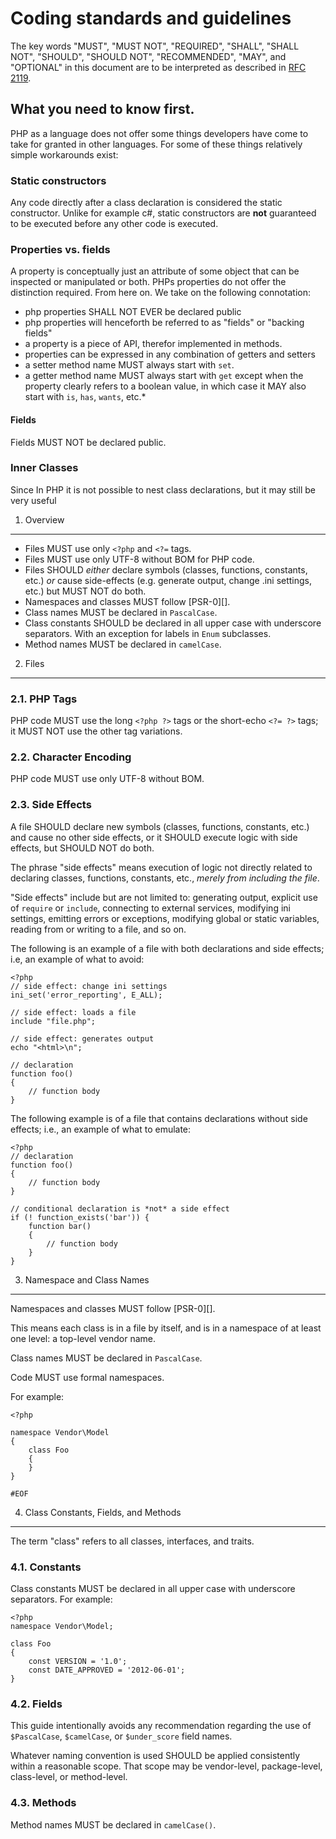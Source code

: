 Coding standards and guidelines
===============================

The key words "MUST", "MUST NOT", "REQUIRED", "SHALL", "SHALL NOT", "SHOULD",
"SHOULD NOT", "RECOMMENDED", "MAY", and "OPTIONAL" in this document are to be
interpreted as described in [RFC 2119][].

[RFC 2119]: http://www.ietf.org/rfc/rfc2119.txt


What you need to know first.
----------------------------
PHP as a language does not offer some things developers have come to take for granted in other languages. For some of these things relatively simple workarounds exist:

### Static constructors
Any code directly after a class declaration is considered the static constructor.
Unlike for example c#, static constructors are **not** guaranteed to be executed before any other code is executed.

### Properties vs. fields
A property is conceptually just an attribute of some object that can be inspected or manipulated or both. PHPs properties do not offer the distinction required. From here on. We take on the following connotation:

* php properties SHALL NOT EVER be declared public
* php properties will henceforth be referred to as "fields" or "backing fields"
* a property is a piece of API, therefor implemented in methods.
* properties can be expressed in any combination of getters and setters
* a setter method name MUST always start with `set`.
* a getter method name MUST always start with `get` except when the property clearly refers to a boolean value, in which case it MAY also start with `is`, `has`, `wants`, etc.* 

#### Fields
Fields MUST NOT be declared public.

### Inner Classes
Since In PHP it is not possible to nest class declarations, but it may still be very useful


1. Overview
-----------

- Files MUST use only `<?php` and `<?=` tags.
- Files MUST use only UTF-8 without BOM for PHP code.
- Files SHOULD *either* declare symbols (classes, functions, constants, etc.)
  *or* cause side-effects (e.g. generate output, change .ini settings, etc.)
  but MUST NOT do both.
- Namespaces and classes MUST follow [PSR-0][].
- Class names MUST be declared in `PascalCase`.
- Class constants SHOULD be declared in all upper case with underscore separators. With an exception for labels in `Enum` subclasses.
- Method names MUST be declared in `camelCase`.


2. Files
--------

### 2.1. PHP Tags

PHP code MUST use the long `<?php ?>` tags or the short-echo `<?= ?>` tags; it
MUST NOT use the other tag variations.

### 2.2. Character Encoding

PHP code MUST use only UTF-8 without BOM.

### 2.3. Side Effects

A file SHOULD declare new symbols (classes, functions, constants,
etc.) and cause no other side effects, or it SHOULD execute logic with side
effects, but SHOULD NOT do both.

The phrase "side effects" means execution of logic not directly related to
declaring classes, functions, constants, etc., *merely from including the
file*.

"Side effects" include but are not limited to: generating output, explicit
use of `require` or `include`, connecting to external services, modifying ini
settings, emitting errors or exceptions, modifying global or static variables,
reading from or writing to a file, and so on.

The following is an example of a file with both declarations and side effects;
i.e, an example of what to avoid:

```
<?php
// side effect: change ini settings
ini_set('error_reporting', E_ALL);

// side effect: loads a file
include "file.php";

// side effect: generates output
echo "<html>\n";

// declaration
function foo()
{
    // function body
}
```

The following example is of a file that contains declarations without side
effects; i.e., an example of what to emulate:

```
<?php
// declaration
function foo()
{
    // function body
}

// conditional declaration is *not* a side effect
if (! function_exists('bar')) {
    function bar()
    {
        // function body
    }
}
```

3. Namespace and Class Names
----------------------------

Namespaces and classes MUST follow [PSR-0][].

This means each class is in a file by itself, and is in a namespace of at
least one level: a top-level vendor name.

Class names MUST be declared in `PascalCase`.

Code MUST use formal namespaces.

For example:

```
<?php

namespace Vendor\Model
{
	class Foo
	{
	}
}

#EOF

```

4. Class Constants, Fields, and Methods
-------------------------------------------

The term "class" refers to all classes, interfaces, and traits.

### 4.1. Constants

Class constants MUST be declared in all upper case with underscore separators.
For example:

```
<?php
namespace Vendor\Model;

class Foo
{
    const VERSION = '1.0';
    const DATE_APPROVED = '2012-06-01';
}
```

### 4.2. Fields

This guide intentionally avoids any recommendation regarding the use of
`$PascalCase`, `$camelCase`, or `$under_score` field names.

Whatever naming convention is used SHOULD be applied consistently within a
reasonable scope. That scope may be vendor-level, package-level, class-level,
or method-level.

### 4.3. Methods

Method names MUST be declared in `camelCase()`.



